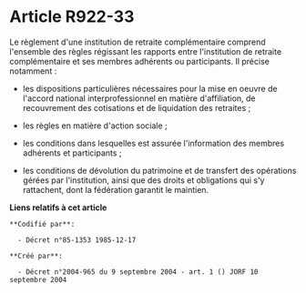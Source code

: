# Article R922-33

Le règlement d'une institution de retraite complémentaire comprend l'ensemble des règles régissant les rapports entre
l'institution de retraite complémentaire et ses membres adhérents ou participants. Il précise notamment :

- les dispositions particulières nécessaires pour la mise en oeuvre de l'accord national interprofessionnel en matière
d'affiliation, de recouvrement des cotisations et de liquidation des retraites ;

- les règles en matière d'action sociale ;

- les conditions dans lesquelles est assurée l'information des membres adhérents et participants ;

- les conditions de dévolution du patrimoine et de transfert des opérations gérées par l'institution, ainsi que des droits et
obligations qui s'y rattachent, dont la fédération garantit le maintien.

**Liens relatifs à cet article**

	**Codifié par**:

	  - Décret n°85-1353 1985-12-17

	**Créé par**:

	  - Décret n°2004-965 du 9 septembre 2004 - art. 1 () JORF 10 septembre 2004
